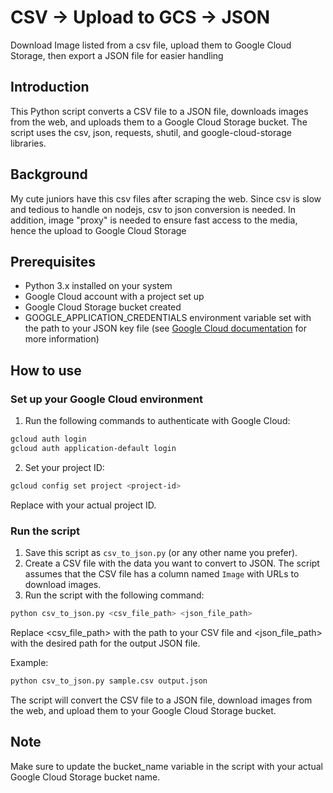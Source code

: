 # CSV -> Upload to GCS -> JSON
Download Image listed from a csv file, upload them to Google Cloud Storage, then export a JSON file for easier handling

## Introduction
This Python script converts a CSV file to a JSON file, downloads images from the web, and uploads them to a Google Cloud Storage bucket. The script uses the csv, json, requests, shutil, and google-cloud-storage libraries.

## Background
My cute juniors have this csv files after scraping the web. Since csv is slow and tedious to handle on nodejs, csv to json conversion is needed. In addition, image "proxy" is needed to ensure fast access to the media, hence the upload to Google Cloud Storage

## Prerequisites

- Python 3.x installed on your system
- Google Cloud account with a project set up
- Google Cloud Storage bucket created
- GOOGLE_APPLICATION_CREDENTIALS environment variable set with the path to your JSON key file (see [Google Cloud documentation](https://cloud.google.com/docs/authentication/getting-started) for more information)

## How to use
### Set up your Google Cloud environment

1. Run the following commands to authenticate with Google Cloud:
```bash
gcloud auth login
gcloud auth application-default login
```
2. Set your project ID:
```bash
gcloud config set project <project-id>
```
Replace <project-id> with your actual project ID.

### Run the script

1. Save this script as `csv_to_json.py` (or any other name you prefer).
2. Create a CSV file with the data you want to convert to JSON. The script assumes that the CSV file has a column named `Image` with URLs to download images.
3. Run the script with the following command:
```bash
python csv_to_json.py <csv_file_path> <json_file_path>
```
Replace <csv_file_path> with the path to your CSV file and <json_file_path> with the desired path for the output JSON file.

Example:
```bash
python csv_to_json.py sample.csv output.json
```
The script will convert the CSV file to a JSON file, download images from the web, and upload them to your Google Cloud Storage bucket.

## Note
Make sure to update the bucket_name variable in the script with your actual Google Cloud Storage bucket name.

